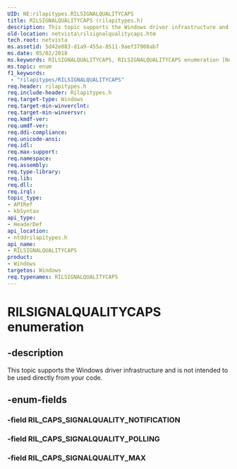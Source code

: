 ```yaml
---
UID: NE:rilapitypes.RILSIGNALQUALITYCAPS
title: RILSIGNALQUALITYCAPS (rilapitypes.h)
description: This topic supports the Windows driver infrastructure and is not intended to be used directly from your code.
old-location: netvista\rilsignalqualitycaps.htm
tech.root: netvista
ms.assetid: 5d42e083-d1a9-455a-8511-9aef37908ab7
ms.date: 05/02/2018
ms.keywords: RILSIGNALQUALITYCAPS, RILSIGNALQUALITYCAPS enumeration [Network Drivers Starting with Windows Vista], RIL_CAPS_SIGNALQUALITY_MAX, RIL_CAPS_SIGNALQUALITY_POLLING, netvista.rilsignalqualitycaps, ntddrilapitypes/RILSIGNALQUALITYCAPS, ntddrilapitypes/RIL_CAPS_SIGNALQUALITY_MAX, ntddrilapitypes/RIL_CAPS_SIGNALQUALITY_POLLING
ms.topic: enum
f1_keywords:
 - "rilapitypes/RILSIGNALQUALITYCAPS"
req.header: rilapitypes.h
req.include-header: Rilapitypes.h
req.target-type: Windows
req.target-min-winverclnt: 
req.target-min-winversvr: 
req.kmdf-ver: 
req.umdf-ver: 
req.ddi-compliance: 
req.unicode-ansi: 
req.idl: 
req.max-support: 
req.namespace: 
req.assembly: 
req.type-library: 
req.lib: 
req.dll: 
req.irql: 
topic_type:
- APIRef
- kbSyntax
api_type:
- HeaderDef
api_location:
- ntddrilapitypes.h
api_name:
- RILSIGNALQUALITYCAPS
product:
- Windows
targetos: Windows
req.typenames: RILSIGNALQUALITYCAPS
---
```


# RILSIGNALQUALITYCAPS enumeration


## -description


This topic supports the Windows driver infrastructure and is not intended to be used directly from your code.


## -enum-fields




### -field RIL_CAPS_SIGNALQUALITY_NOTIFICATION


### -field RIL_CAPS_SIGNALQUALITY_POLLING


### -field RIL_CAPS_SIGNALQUALITY_MAX

